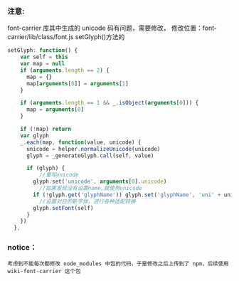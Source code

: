 ### 注意:

font-carrier 库其中生成的 unicode 码有问题，需要修改，
修改位置：font-carrier/lib/class/font.js setGlyph()方法的

```javascript
setGlyph: function() {
    var self = this
    var map = null
    if (arguments.length == 2) {
      map = {}
      map[arguments[0]] = arguments[1]
    }

    if (arguments.length == 1 && _.isObject(arguments[0])) {
      map = arguments[0]
    }

    if (!map) return
    var glyph
    _.each(map, function(value, unicode) {
      unicode = helper.normalizeUnicode(unicode)
      glyph = _generateGlyph.call(self, value)

      if (glyph) {
          //重写unicode
        glyph.set('unicode', arguments[0].unicode)
          //如果发现没有设置name,就使用unicode
        if (!glyph.get('glyphName')) glyph.set('glyphName', 'uni' + unicode.replace(/(&#x)|(;)/g, ''))
          //设置对应的新字体，进行各种适配转换
        glyph.setFont(self)
      }
    })
  },
```

### notice：

    考虑到不能每次都修改 node_modules 中包的代码，于是修改之后上传到了 npm，后续使用 wiki-font-carrier 这个包
